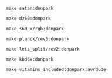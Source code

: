 
```
make satan:donpark
```

```
make dz60:donpark
```

```
make s60_x/rgb:donpark
```

```
make planck/rev5:donpark
```

```
make lets_split/rev2:donpark
```

```
make kbd6x:donpark
```

```
make vitamins_included:donpark:avrdude
```